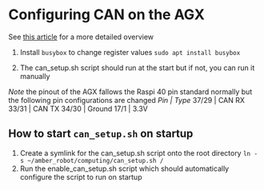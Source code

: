 # Configuring CAN on the AGX
See [this article](https://medium.com/@ramin.nabati/enabling-can-on-nvidia-jetson-xavier-developer-kit-aaaa3c4d99c9) for a more detailed overview
1. Install `busybox` to change register values
```sudo apt install busybox```

2. The can_setup.sh script should run at the start but if not, you can run it manually

*Note* the pinout of the AGX fallows the Raspi 40 pin standard normally but the following pin configurations are changed
_Pin | Type_
37/29 | CAN RX
33/31 | CAN TX
34/30 | Ground
17/1  | 3.3V

## How to start `can_setup.sh` on startup
1. Create a symlink for the can_setup.sh script onto the root directory
`ln -s ~/amber_robot/computing/can_setup.sh /`
2. Run the enable_can_setup.sh script which should automatically configure the script to run on startup
